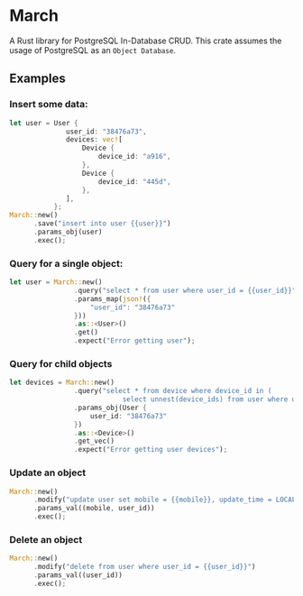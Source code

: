 # March
A Rust library for PostgreSQL In-Database CRUD. This crate assumes the usage of PostgreSQL as an `Object Database`.

## Examples

### Insert some data:

```Rust
let user = User {
              user_id: "38476a73",
              devices: vec![
                  Device {
                      device_id: "a916",
                  },
                  Device {
                      device_id: "445d",
                  },
              ],
           };
March::new()
      .save("insert into user {{user}}")
      .params_obj(user)
      .exec();
```

### Query for a single object:

```Rust
let user = March::new()
                .query("select * from user where user_id = {{user_id}}")
                .params_map(json!({
                    "user_id": "38476a73"
                }))
                .as::<User>()
                .get()
                .expect("Error getting user");
```

### Query for child objects

```Rust
let devices = March::new()
                .query("select * from device where device_id in (
                            select unnest(device_ids) from user where user_id = {{user_id}} )")
                .params_obj(User {
                    user_id: "38476a73"
                })
                .as::<Device>()
                .get_vec()
                .expect("Error getting user devices");
```

### Update an object

```Rust
March::new()
      .modify("update user set mobile = {{mobile}}, update_time = LOCALTIMESTAMP where user_id = {{user_id}}")
      .params_val((mobile, user_id))
      .exec();
```

### Delete an object

```Rust
March::new()
      .modify("delete from user where user_id = {{user_id}}")
      .params_val((user_id))
      .exec();
```

